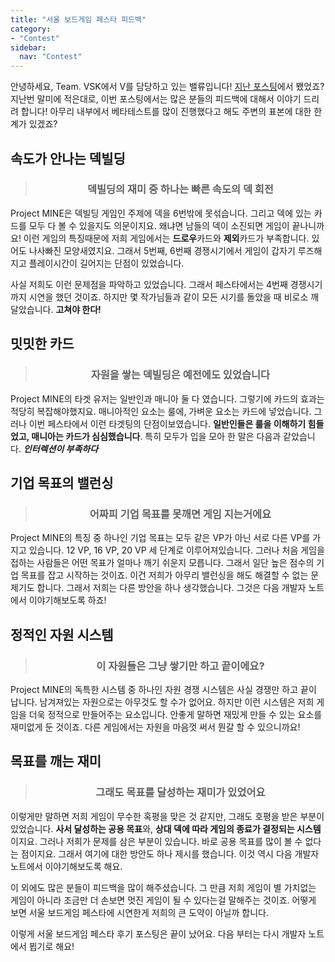 ```yaml
---
title: "서울 보드게임 페스타 피드백"
category:
- "Contest"
sidebar:
  nav: "Contest"
---
```


안녕하세요, Team. VSK에서 V를 담당하고 있는 밸류입니다! [지난 포스팅](https://projectmine-boardgame.github.io/Contest/seoul-boardgame-festa-ready "서울 보드게임 페스타 준비")에서 뵀었죠? 지난번 말미에 적은대로, 이번 포스팅에서는 많은 분들의 피드백에 대해서 이야기 드리려 합니다! 아무리 내부에서 베타테스트를 많이 진행했다고 해도 주변의 표본에 대한 한계가 있겠죠? 

## 속도가 안나는 덱빌딩

> ### <center>덱빌딩의 재미 중 하나는 빠른 속도의 덱 회전</center>

Project MINE은 덱빌딩 게임인 주제에 덱을 6번밖에 못섞습니다. 그리고 덱에 있는 카드를 모두 다 볼 수 있을지도 의문이지요. 왜냐면 남들의 덱이 소진되면 게임이 끝나니까요! 이런 게임의 특징때문에 저희 게임에서는 **드로우**카드와 **제외**카드가 부족합니다. 있어도 나사빠진 모양새였지요. 그래서 5번째, 6번째 경쟁시기에서 게임이 갑자기 루즈해지고 플레이시간이 길어지는 단점이 있었습니다.

사실 저희도 이런 문제점을 파악하고 있었습니다. 그래서 페스타에서는 4번째 경쟁시기까지 시연을 했던 것이죠. 하지만 몇 작가님들과 같이 모든 시기를 돌았을 때 비로소 깨달았습니다. **고쳐야 한다!**

## 밋밋한 카드

> ### <center> 자원을 쌓는 덱빌딩은 예전에도 있었습니다 </center>

Project MINE의 타겟 유저는 일반인과 매니아 둘 다 였습니다. 그렇기에 카드의 효과는 적당히 복잡해야했지요. 매니아적인 요소는 룰에, 가벼운 요소는 카드에 넣었습니다. 그러나 이번 페스타에서 이런 타겟팅의 단점이보였습니다. **일반인들은 룰을 이해하기 힘들었고, 매니아는 카드가 심심했습니다**. 특히 모두가 입을 모아 한 말은 다음과 같았습니다. ***인터렉션이 부족하다***

## 기업 목표의 밸런싱

> ### <center> 어짜피 기업 목표를 못깨면 게임 지는거에요 </center>

Project MINE의 특징 중 하나인 기업 목표는 모두 같은 VP가 아닌 서로 다른 VP를 가지고 있습니다. 12 VP, 16 VP, 20 VP 세 단계로 이루어져있습니다. 그러나 처음 게임을 접하는 사람들은 어떤 목표가 얼마나 깨기 쉬운지 모릅니다. 그래서 일단 높은 점수의 기업 목표를 잡고 시작하는 것이죠. 이건 저희가 아무리 밸런싱을 해도 해결할 수 없는 문제기도 합니다. 그래서 저희는 다른 방안을 하나 생각했습니다. 그것은 다음 개발자 노트에서 이야기해보도록 하죠!

## 정적인 자원 시스템

> ### <center> 이 자원들은 그냥 쌓기만 하고 끝이에요? </center>

Project MINE의 독특한 시스템 중 하나인 자원 경쟁 시스템은 사실 경쟁만 하고 끝이 납니다. 남겨져있는 자원으로는 아무것도 할 수가 없어요. 하지만 이런 시스템은 저희 게임을 더욱 정적으로 만들어주는 요소입니다. 안좋게 말하면 재밌게 만들 수 있는 요소를 재미없게 둔 것이죠. 다른 게임에서는 자원을 마음껏 써서 뭔갈 할 수 있으니까요!

## 목표를 깨는 재미

> ### <center> 그래도 목표를 달성하는 재미가 있었어요 </center>

이렇게만 말하면 저희 게임이 무수한 혹평을 맞은 것 같지만, 그래도 호평을 받은 부분이 있었습니다. **사서 달성하는 공용 목표**와, **상대 덱에 따라 게임의 종료가 결정되는 시스템**이지요. 그러나 저희가 문제를 삼은 부분이 있습니다. 바로 공용 목표를 많이 볼 수 없다는 점이지요. 그래서 여기에 대한 방안도 하나 제시를 했습니다. 이것 역시 다음 개발자 노트에서 이야기해보도록 해요.

이 외에도 많은 분들이 피드백을 많이 해주셨습니다. 그 만큼 저희 게임이 별 가치없는 게임이 아니라 조금만 더 손보면 멋진 게임이 될 수 있다는걸 말해주는 것이죠. 어떻게 보면 서울 보드게임 페스타에 시연한게 저희의 큰 도약이 아닐까 합니다.

이렇게 서울 보드게임 페스타 후기 포스팅은 끝이 났어요. 다음 부터는 다시 개발자 노트에서 뵙기로 해요! 